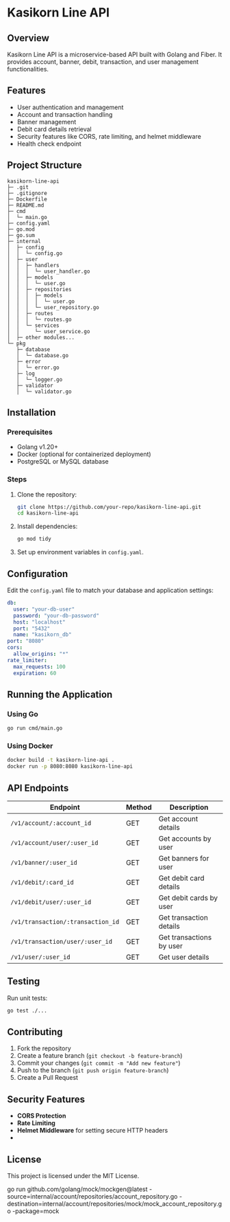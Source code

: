 # Kasikorn Line API

## Overview
Kasikorn Line API is a microservice-based API built with Golang and Fiber. It provides account, banner, debit, transaction, and user management functionalities.

## Features
- User authentication and management
- Account and transaction handling
- Banner management
- Debit card details retrieval
- Security features like CORS, rate limiting, and helmet middleware
- Health check endpoint


## Project Structure
```
kasikorn-line-api
├─ .git
├─ .gitignore
├─ Dockerfile
├─ README.md
├─ cmd
│  └─ main.go
├─ config.yaml
├─ go.mod
├─ go.sum
├─ internal
│  ├─ config
│  │  └─ config.go
│  ├─ user
│  │  ├─ handlers
│  │  │  └─ user_handler.go
│  │  ├─ models
│  │  │  └─ user.go
│  │  ├─ repositories
│  │  │  ├─ models
│  │  │  │  └─ user.go
│  │  │  └─ user_repository.go
│  │  ├─ routes
│  │  │  └─ routes.go
│  │  └─ services
│  │     └─ user_service.go
│  ├─ other modules...
└─ pkg
   ├─ database
   │  └─ database.go
   ├─ error
   │  └─ error.go
   ├─ log
   │  └─ logger.go
   ├─ validator
   │  └─ validator.go
```

## Installation
### Prerequisites
- Golang v1.20+
- Docker (optional for containerized deployment)
- PostgreSQL or MySQL database

### Steps
1. Clone the repository:
   ```sh
   git clone https://github.com/your-repo/kasikorn-line-api.git
   cd kasikorn-line-api
   ```
2. Install dependencies:
   ```sh
   go mod tidy
   ```
3. Set up environment variables in `config.yaml`.

## Configuration
Edit the `config.yaml` file to match your database and application settings:
```yaml
db:
  user: "your-db-user"
  password: "your-db-password"
  host: "localhost"
  port: "5432"
  name: "kasikorn_db"
port: "8080"
cors:
  allow_origins: "*"
rate_limiter:
  max_requests: 100
  expiration: 60
```

## Running the Application
### Using Go
```sh
go run cmd/main.go
```
### Using Docker
```sh
docker build -t kasikorn-line-api .
docker run -p 8080:8080 kasikorn-line-api
```

## API Endpoints
| Endpoint | Method | Description |
|----------|--------|-------------|
| `/v1/account/:account_id` | GET | Get account details |
| `/v1/account/user/:user_id` | GET | Get accounts by user |
| `/v1/banner/:user_id` | GET | Get banners for user |
| `/v1/debit/:card_id` | GET | Get debit card details |
| `/v1/debit/user/:user_id` | GET | Get debit cards by user |
| `/v1/transaction/:transaction_id` | GET | Get transaction details |
| `/v1/transaction/user/:user_id` | GET | Get transactions by user |
| `/v1/user/:user_id` | GET | Get user details |

## Testing
Run unit tests:
```sh
go test ./...
```

## Contributing
1. Fork the repository
2. Create a feature branch (`git checkout -b feature-branch`)
3. Commit your changes (`git commit -m "Add new feature"`)
4. Push to the branch (`git push origin feature-branch`)
5. Create a Pull Request

## Security Features
- **CORS Protection**
- **Rate Limiting**
- **Helmet Middleware** for setting secure HTTP headers
- 
## License
This project is licensed under the MIT License.


go run github.com/golang/mock/mockgen@latest  -source=internal/account/repositories/account_repository.go -destination=internal/account/repositories/mock/mock_account_repository.go -package=mock
